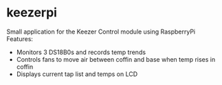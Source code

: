 # keezerpi
Small application for the Keezer Control module using RaspberryPi
Features:
* Monitors 3 DS18B0s and records temp trends
* Controls fans to move air between coffin and base when temp rises in coffin
* Displays current tap list and temps on LCD
